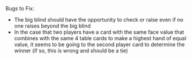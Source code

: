 Bugs to Fix:

- The big blind should have the opportunity to check or raise even if no one raises beyond the big blind
- In the case that two players have a card with the same face value that combines with the same 4 table cards to make a highest hand of equal value, it seems to be going to the second player card to determine the winner (if so, this is wrong and should be a tie)
